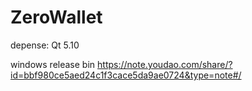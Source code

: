# ZeroWallet

depense:
Qt 5.10

windows release bin
https://note.youdao.com/share/?id=bbf980ce5aed24c1f3cace5da9ae0724&type=note#/

